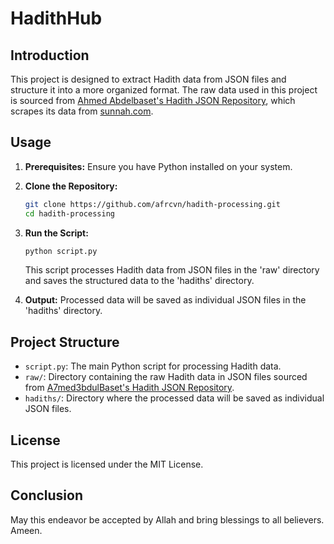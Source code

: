 # HadithHub

## Introduction

This project is designed to extract Hadith data from JSON files and structure it into a more organized format. The raw data used in this project is sourced from [Ahmed Abdelbaset's Hadith JSON Repository](https://github.com/A7med3bdulBaset/hadith-json), which scrapes its data from [sunnah.com](https://sunnah.com).

## Usage

1. **Prerequisites:** Ensure you have Python installed on your system.

2. **Clone the Repository:**
   ```bash
   git clone https://github.com/afrcvn/hadith-processing.git
   cd hadith-processing
   ```
3. **Run the Script:**
   ```bash
   python script.py
   ```
    This script processes Hadith data from JSON files in the 'raw' directory and saves the structured data to the 'hadiths' directory.

4. **Output:** Processed data will be saved as individual JSON files in the 'hadiths' directory.

## Project Structure

- `script.py`: The main Python script for processing Hadith data.
- `raw/`: Directory containing the raw Hadith data in JSON files sourced from [A7med3bdulBaset's Hadith JSON Repository](https://github.com/A7med3bdulBaset/hadith-json).
- `hadiths/`: Directory where the processed data will be saved as individual JSON files.

## License
This project is licensed under the MIT License.

## Conclusion
May this endeavor be accepted by Allah and bring blessings to all believers. Ameen.

